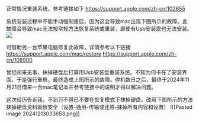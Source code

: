 正常情况重装系统，参考链接如下
https://support.apple.com/zh-cn/102655

系统安装过程中不能手动强制重启，因为这会导致mac出现下图所示的故障。此故障会导致mac无法按常规方法恢复系统或重装，即使有Usb安装盘也无法安装。
![](https://cdsassets.apple.com/live/7WUAS350/images/macos/macos-startup-exclamation-mark-in-circle.png)

可借助另一台苹果电脑修复此故障，详情参考以下链接
https://support.apple.com/mac/restore
https://support.apple.com/zh-cn/108900 

曾经闲来无事，抹掉硬盘后打算用Usb安装盘重装系统。不知为何卡在了安装界面，于是强行重启，最终造成上图所示的故障。停机数日之后，最终于2024年11月21日借来一台mac笔记本并参考链接中的说明才得以解决问题。

这次经历告诉我，不到万不得已不要在恢复模式下抹掉硬盘。改用下图所示的方法抹掉硬盘资料就很安全（设置-通用-传输或还原-抹掉所有内容和设置）
![[Pasted image 20241213033653.png]]
